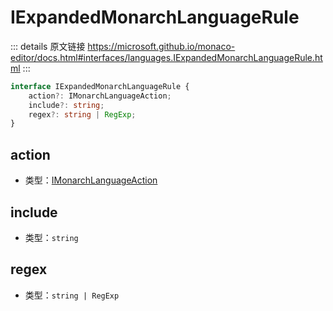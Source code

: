 # IExpandedMonarchLanguageRule

<backTop />
        
::: details 原文链接
https://microsoft.github.io/monaco-editor/docs.html#interfaces/languages.IExpandedMonarchLanguageRule.html
:::

```ts
interface IExpandedMonarchLanguageRule {
    action?: IMonarchLanguageAction;
    include?: string;
    regex?: string | RegExp;
}
```

## action
- 类型：[IMonarchLanguageAction](/api/languages/IMonarchLanguageAction.md)
## include
- 类型：`string`
## regex
- 类型：`string | RegExp`